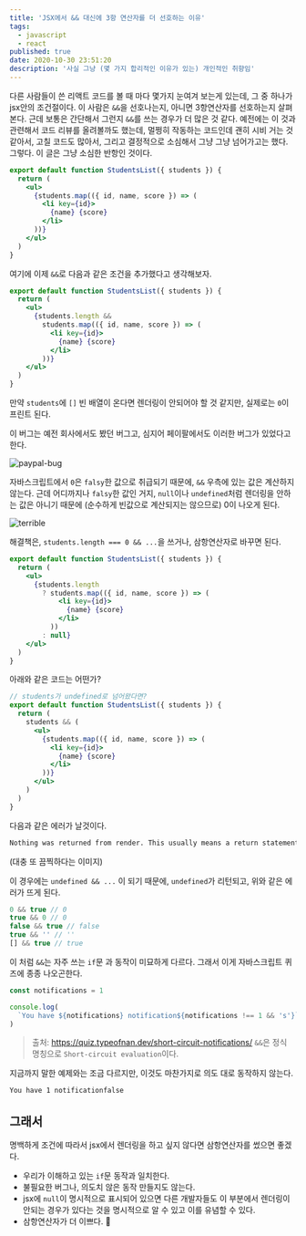 ```yaml
---
title: 'JSX에서 && 대신에 3항 연산자를 더 선호하는 이유'
tags:
  - javascript
  - react
published: true
date: 2020-10-30 23:51:20
description: '사실 그냥 (몇 가지 합리적인 이유가 있는) 개인적인 취향임'
---
```


다른 사람들이 쓴 리액트 코드를 볼 때 마다 몇가지 눈여겨 보는게 있는데, 그 중 하나가 jsx안의 조건절이다. 이 사람은 `&&`을 선호나는지, 아니면 3항연산자를 선호하는지 살펴본다. 근데 보통은 간단해서 그런지 `&&`를 쓰는 경우가 더 많은 것 같다. 예전에는 이 것과 관련해서 코드 리뷰를 올려볼까도 했는데, 멀쩡히 작동하는 코드인데 괜히 시비 거는 것 같아서, 고칠 코드도 많아서, 그리고 결정적으로 소심해서 그냥 그냥 넘어가고는 했다. 그렇다. 이 글은 그냥 소심한 반항인 것이다.

```jsx
export default function StudentsList({ students }) {
  return (
    <ul>
      {students.map(({ id, name, score }) => (
        <li key={id}>
          {name} {score}
        </li>
      ))}
    </ul>
  )
}
```

여기에 이제 `&&`로 다음과 같은 조건을 추가했다고 생각해보자.

```jsx
export default function StudentsList({ students }) {
  return (
    <ul>
      {students.length &&
        students.map(({ id, name, score }) => (
          <li key={id}>
            {name} {score}
          </li>
        ))}
    </ul>
  )
}
```

만약 `students`에 `[]` 빈 배열이 온다면 렌더링이 안되어야 할 것 같지만, 실제로는 `0`이 프린트 된다.

이 버그는 예전 회사에서도 봤던 버그고, 심지어 페이팔에서도 이러한 버그가 있었다고 한다.

![paypal-bug](https://kentcdodds.com/static/330366840b58941a34169d30db87884b/e3189/no-contacts.png)

자바스크립트에서 `0`은 `falsy`한 값으로 취급되기 때문에, `&&` 우측에 있는 값은 계산하지 않는다. 근데 어디까지나 `falsy`한 값인 거지, `null`이나 `undefined`처럼 렌더링을 안하는 값은 아니기 때문에 (순수하게 빈값으로 계산되지는 않으므로) 0이 나오게 된다.

![terrible](https://upload.inven.co.kr/upload/2014/12/23/bbs/i3324974586.jpg)

해결책은, `students.length === 0 && ...`을 쓰거나, 삼항연산자로 바꾸면 된다.

```jsx
export default function StudentsList({ students }) {
  return (
    <ul>
      {students.length
        ? students.map(({ id, name, score }) => (
            <li key={id}>
              {name} {score}
            </li>
          ))
        : null}
    </ul>
  )
}
```

아래와 같은 코드는 어떤가?

```jsx
// students가 undefined로 넘어왔다면?
export default function StudentsList({ students }) {
  return (
    students && (
      <ul>
        {students.map(({ id, name, score }) => (
          <li key={id}>
            {name} {score}
          </li>
        ))}
      </ul>
    )
  )
}
```

다음과 같은 에러가 날것이다.

```bash
Nothing was returned from render. This usually means a return statement is missing. Or, to render nothing, return null.
```

(대충 또 끔찍하다는 이미지)

이 경우에는 `undefined && ...` 이 되기 때문에, `undefined`가 리턴되고, 위와 같은 에러가 뜨게 된다.

```javascript
0 && true // 0
true && 0 // 0
false && true // false
true && '' // ''
[] && true // true
```

이 처럼 `&&`는 자주 쓰는 `if`문 과 동작이 미묘하게 다르다. 그래서 이게 자바스크립트 퀴즈에 종종 나오곤한다.

```javascript
const notifications = 1

console.log(
  `You have ${notifications} notification${notifications !== 1 && 's'}`,
)
```

> 출처: https://quiz.typeofnan.dev/short-circuit-notifications/ `&&`은 정식 명칭으로 `Short-circuit evaluation`이다.

지금까지 말한 예제와는 조금 다르지만, 이것도 마찬가지로 의도 대로 동작하지 않는다.

```bash
You have 1 notificationfalse
```

## 그래서

명백하게 조건에 따라서 jsx에서 렌더링을 하고 싶지 않다면 삼항연산자를 썼으면 좋겠다.

- 우리가 이해하고 있는 `if`문 동작과 일치한다.
- 불필요한 버그나, 의도치 않은 동작 만들지도 않는다.
- jsx에 `null`이 명시적으로 표시되어 있으면 다른 개발자들도 이 부분에서 렌더링이 안되는 경우가 있다는 것을 명시적으로 알 수 있고 이를 유념할 수 있다.
- 삼항연산자가 더 이쁘다. 👀
